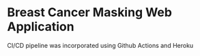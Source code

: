 # Breast Cancer Masking Web Application

CI/CD pipeline was incorporated using Github Actions and Heroku